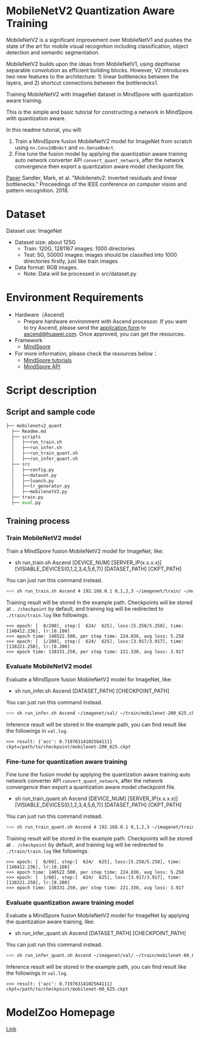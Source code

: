 # MobileNetV2 Quantization Aware Training

MobileNetV2 is a significant improvement over MobileNetV1 and pushes the state of the art for mobile visual recognition including classification, object detection and semantic segmentation.

MobileNetV2 builds upon the ideas from MobileNetV1, using depthwise separable convolution as efficient building blocks. However, V2 introduces two new features to the architecture: 1) linear bottlenecks between the layers, and 2) shortcut connections between the bottlenecks1.

Training MobileNetV2 with ImageNet dataset in MindSpore with quantization aware training.

This is the simple and basic tutorial for constructing a network in MindSpore with quantization aware.

In this readme tutorial, you will:

1. Train a MindSpore fusion MobileNetV2 model for ImageNet from scratch using `nn.Conv2dBnAct` and `nn.DenseBnAct`.
2. Fine tune the fusion model by applying the quantization aware training auto network converter API `convert_quant_network`, after the network convergence then export a quantization aware model checkpoint file.

[Paper](https://arxiv.org/pdf/1801.04381) Sandler, Mark, et al. "Mobilenetv2: Inverted residuals and linear bottlenecks." Proceedings of the IEEE conference on computer vision and pattern recognition. 2018.

# Dataset

Dataset use: ImageNet

- Dataset size: about 125G
	- Train: 120G, 1281167 images: 1000 directories
	- Test: 5G, 50000 images: images should be classified into 1000 directories firstly, just like train images
- Data format: RGB images.
	- Note: Data will be processed in src/dataset.py 

# Environment Requirements

- Hardware（Ascend)
  - Prepare hardware environment with Ascend processor. If you want to try Ascend, please send the [application form](https://obs-9be7.obs.cn-east-2.myhuaweicloud.com/file/other/Ascend%20Model%20Zoo%E4%BD%93%E9%AA%8C%E8%B5%84%E6%BA%90%E7%94%B3%E8%AF%B7%E8%A1%A8.docx) to ascend@huawei.com. Once approved, you can get the resources. 
- Framework
  - [MindSpore](http://10.90.67.50/mindspore/archive/20200506/OpenSource/me_vm_x86/)
- For more information, please check the resources below：
  - [MindSpore tutorials](https://www.mindspore.cn/tutorial/zh-CN/master/index.html) 
  - [MindSpore API](https://www.mindspore.cn/api/zh-CN/master/index.html)


# Script description

## Script and sample code

```python
├── mobilenetv2_quant        
  ├── Readme.md                      
  ├── scripts 
  │   ├──run_train.sh                  
  │   ├──run_infer.sh
  │   ├──run_train_quant.sh                  
  │   ├──run_infer_quant.sh
  ├── src                              
  │   ├──config.py                     
  │   ├──dataset.py
  │   ├──luanch.py       
  │   ├──lr_generator.py                                 
  │   ├──mobilenetV2.py
  ├── train.py
  ├── eval.py
```

## Training process

### Train MobileNetV2 model

Train a MindSpore fusion MobileNetV2 model for ImageNet, like:

- sh run_train.sh Ascend [DEVICE_NUM] [SERVER_IP(x.x.x.x)] [VISIABLE_DEVICES(0,1,2,3,4,5,6,7)] [DATASET_PATH] [CKPT_PATH]

You can just run this command instead.

``` bash
>>> sh run_train.sh Ascend 4 192.168.0.1 0,1,2,3 ~/imagenet/train/ ~/mobilenet.ckpt
```

Training result will be stored in the example path. Checkpoints will be stored at `. /checkpoint` by default, and training log  will be redirected to `./train/train.log` like followings. 

``` 
>>> epoch: [  0/200], step:[  624/  625], loss:[5.258/5.258], time:[140412.236], lr:[0.100]
>>> epoch time: 140522.500, per step time: 224.836, avg loss: 5.258
>>> epoch: [  1/200], step:[  624/  625], loss:[3.917/3.917], time:[138221.250], lr:[0.200]
>>> epoch time: 138331.250, per step time: 221.330, avg loss: 3.917
```

### Evaluate MobileNetV2 model

Evaluate a MindSpore fusion MobileNetV2 model for ImageNet, like:

- sh run_infer.sh Ascend [DATASET_PATH] [CHECKPOINT_PATH]

You can just run this command instead.

``` bash
>>> sh run_infer.sh Ascend ~/imagenet/val/ ~/train/mobilenet-200_625.ckpt
```

Inference result will be stored in the example path, you can find result like the followings in `val.log`. 

``` 
>>> result: {'acc': 0.71976314102564111} ckpt=/path/to/checkpoint/mobilenet-200_625.ckpt
```

### Fine-tune for quantization aware training

Fine tune the fusion model by applying the quantization aware training auto network converter API `convert_quant_network`, after the network convergence then export a quantization aware model checkpoint file.

- sh run_train_quant.sh Ascend [DEVICE_NUM] [SERVER_IP(x.x.x.x)] [VISIABLE_DEVICES(0,1,2,3,4,5,6,7)] [DATASET_PATH] [CKPT_PATH]

You can just run this command instead.

``` bash
>>> sh run_train_quant.sh Ascend 4 192.168.0.1 0,1,2,3 ~/imagenet/train/ ~/mobilenet.ckpt
```

Training result will be stored in the example path. Checkpoints will be stored at `. /checkpoint` by default, and training log  will be redirected to `./train/train.log` like followings. 

``` 
>>> epoch: [  0/60], step:[  624/  625], loss:[5.258/5.258], time:[140412.236], lr:[0.100]
>>> epoch time: 140522.500, per step time: 224.836, avg loss: 5.258
>>> epoch: [  1/60], step:[  624/  625], loss:[3.917/3.917], time:[138221.250], lr:[0.200]
>>> epoch time: 138331.250, per step time: 221.330, avg loss: 3.917
```

### Evaluate quantization aware training model

Evaluate a MindSpore fusion MobileNetV2 model for ImageNet by applying the quantization aware training, like:

- sh run_infer_quant.sh Ascend [DATASET_PATH] [CHECKPOINT_PATH]

You can just run this command instead.

``` bash
>>> sh run_infer_quant.sh Ascend ~/imagenet/val/ ~/train/mobilenet-60_625.ckpt
```

Inference result will be stored in the example path, you can find result like the followings in `val.log`. 

``` 
>>> result: {'acc': 0.71976314102564111} ckpt=/path/to/checkpoint/mobilenet-60_625.ckpt
```

# ModelZoo Homepage  
 [Link](https://gitee.com/mindspore/mindspore/tree/master/mindspore/model_zoo)
